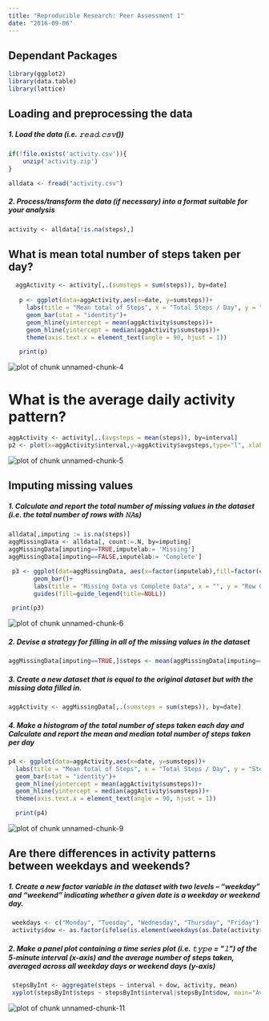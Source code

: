 ```yaml
---
title: "Reproducible Research: Peer Assessment 1"
date: "2016-09-06"    
---
```


## Dependant Packages


```r
library(ggplot2)
library(data.table)
library(lattice)
```

## Loading and preprocessing the data

##### 1. Load the data (i.e. 𝚛𝚎𝚊𝚍.𝚌𝚜𝚟())


```r
if(!file.exists('activity.csv')){
    unzip('activity.zip')
}

alldata <- fread("activity.csv")
```

##### 2. Process/transform the data (if necessary) into a format suitable for your analysis


```r
activity <- alldata[!is.na(steps),]
```

## What is mean total number of steps taken per day?


```r
  aggActivity <- activity[,.(sumsteps = sum(steps)), by=date]
   
   p <- ggplot(data=aggActivity,aes(x=date, y=sumsteps))+
     labs(title = "Mean total of Steps", x = "Total Steps / Day", y = "Steps")+
     geom_bar(stat = "identity")+
     geom_hline(yintercept = mean(aggActivity$sumsteps))+
     geom_hline(yintercept = median(aggActivity$sumsteps))+
     theme(axis.text.x = element_text(angle = 90, hjust = 1))

   print(p)
```

![plot of chunk unnamed-chunk-4](figure/unnamed-chunk-4-1.png) 

# What is the average daily activity pattern?


```r
aggActivity <- activity[,.(avgsteps = mean(steps)), by=interval]
p2 <- plot(x=aggActivity$interval,y=aggActivity$avgsteps,type="l", xlab="5-minute interval", ylab="average number of steps taken")
```

![plot of chunk unnamed-chunk-5](figure/unnamed-chunk-5-1.png) 


## Imputing missing values

##### 1. Calculate and report the total number of missing values in the dataset (i.e. the total number of rows with 𝙽𝙰s)


```r
alldata[,imputing := is.na(steps)]
aggMissingData <- alldata[, count:=.N, by=imputing]
aggMissingData[imputing==TRUE,imputelab:= 'Missing']
aggMissingData[imputing==FALSE,imputelab:= 'Complete']

 p3 <- ggplot(dat=aggMissingData, aes(x=factor(imputelab),fill=factor(count)))+
       geom_bar()+
       labs(title = "Missing Data vs Complete Data", x = "", y = "Row Count")+
       guides(fill=guide_legend(title=NULL))

 print(p3)
```

![plot of chunk unnamed-chunk-6](figure/unnamed-chunk-6-1.png) 

##### 2. Devise a strategy for filling in all of the missing values in the dataset


```r
aggMissingData[imputing==TRUE,]$steps <- mean(aggMissingData[imputing==FALSE,]$steps)
```

##### 3. Create a new dataset that is equal to the original dataset but with the missing data filled in.


```r
aggActivity <- aggMissingData[,.(sumsteps = sum(steps)), by=date]
```

##### 4. Make a histogram of the total number of steps taken each day and Calculate and report the mean and median total number of steps taken per day


```r
p4 <- ggplot(data=aggActivity,aes(x=date, y=sumsteps))+
  labs(title = "Mean total of Steps", x = "Total Steps / Day", y = "Steps")+
  geom_bar(stat = "identity")+
  geom_hline(yintercept = mean(aggActivity$sumsteps))+
  geom_hline(yintercept = median(aggActivity$sumsteps))+
  theme(axis.text.x = element_text(angle = 90, hjust = 1))

  print(p4)
```

![plot of chunk unnamed-chunk-9](figure/unnamed-chunk-9-1.png) 


## Are there differences in activity patterns between weekdays and weekends?

##### 1. Create a new factor variable in the dataset with two levels – “weekday” and “weekend” indicating whether a given date is a weekday or weekend day.

```r
 weekdays <- c("Monday", "Tuesday", "Wednesday", "Thursday", "Friday")
 activity$dow <- as.factor(ifelse(is.element(weekdays(as.Date(activity$date)),weekdays), "Weekday", "Weekend"))
```

##### 2. Make a panel plot containing a time series plot (i.e. 𝚝𝚢𝚙𝚎 = "𝚕") of the 5-minute interval (x-axis) and the average number of steps taken, averaged across all weekday days or weekend days (y-axis)


```r
 stepsByInt <- aggregate(steps ~ interval + dow, activity, mean)
 xyplot(stepsByInt$steps ~ stepsByInt$interval|stepsByInt$dow, main="Average Steps per Day by Interval",xlab="Interval", ylab="Number of steps",layout=c(1,2), type="l")
```

![plot of chunk unnamed-chunk-11](figure/unnamed-chunk-11-1.png) 

